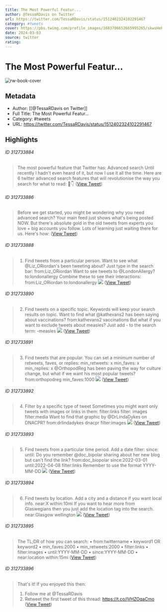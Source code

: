 ```yaml
---
title: The Most Powerful Featur...
author: @TessaRDavis on Twitter
url: https://twitter.com/TessaRDavis/status/1512402324102291467
category: #tweets
cover: https://pbs.twimg.com/profile_images/1603706652665995265/skwsHePI.jpg
date: 2024-03-03
source: twitter
rating:
---
```

# The Most Powerful Featur...

![rw-book-cover](https://pbs.twimg.com/profile_images/1603706652665995265/skwsHePI.jpg)

## Metadata
- Author: [[@TessaRDavis on Twitter]]
- Full Title: The Most Powerful Featur...
- Category: #tweets
- URL: https://twitter.com/TessaRDavis/status/1512402324102291467

## Highlights
###### ID 312733884
> The most powerful feature that Twitter has:
> Advanced search
> Until recently I hadn't even heard of it, but now I use it all the time. 
> Here are 6 twitter advanced search features that will revolutionise the way you search for what to read: 🧵👇 ([View Tweet](https://twitter.com/TessaRDavis/status/1512402324102291467))
    
###### ID 312733886
> Before we get started, you might be wondering why you need advanced search?
> Your main feed just shows what's being posted NOW.
> But there's absolute gold in the old tweets from experts you love + big accounts you follow.
> Lots of learning just waiting there for us.
> Here's how: ([View Tweet](https://twitter.com/TessaRDavis/status/1512402325620600838))
    
###### ID 312733888
> 1. Find tweets from a particular person.
> Want to see what @Liz_ORiordan's been tweeting about?
> Just type in the search bar:
> from:Liz_ORiordan
> Want to see tweets to @LondonAllergy?
> to:londonallergy
> Combine these to see their interactions:
> from:Liz_ORiordan to:londonallergy 
> ![](https://pbs.twimg.com/media/FP0hN-lXoAEcmpj.jpg) ([View Tweet](https://twitter.com/TessaRDavis/status/1512402328900583433))
    
###### ID 312733890
> 2. Find tweets on a specific topic.
> Keywords will keep your search results on topic.
> Want to find what @kathevans2 has been saying about vaccinations?
> from:kathevans2 vaccinations
> But what if you want to exclude tweets about measles?
> Just add - to the search term:
> -measles 
> ![](https://pbs.twimg.com/media/FP0e3EfX0AQDz6C.jpg) ([View Tweet](https://twitter.com/TessaRDavis/status/1512402333887610883))
    
###### ID 312733891
> 3. Find tweets that are popular.
> You can set a minimum number of retweets, faves, or replies:
> min_retweets: x
> min_faves: x
> min_replies: x
> @OrthopodReg has been paving the way for culture change, but what if we want his most popular tweets?
> from:orthopodreg min_faves:1000 
> ![](https://pbs.twimg.com/media/FP0gKhVWUAE9Cwq.jpg) ([View Tweet](https://twitter.com/TessaRDavis/status/1512402337863802881))
    
###### ID 312733892
> 4. Filter by a specific type of tweet
> Sometimes you might want only tweets with images or links in them:
> filter:links
> filter: images
> filter:media
> Want to find that graphic by @DrLindaDykes on DNACPR?
> from:drlindadykes dnacpr filter:images 
> ![](https://pbs.twimg.com/media/FP0eOKwWQAsBupj.jpg) ([View Tweet](https://twitter.com/TessaRDavis/status/1512402342494281740))
    
###### ID 312733893
> 5. Find tweets from a particular time period.
> Add a date filter:
> since:
> until:
> Do you remember @doc_bipolar sharing about her new blog but can't find the link?
> from:doc_biopolar since:2022-03-01 until:2022-04-08 filter:links
> Remember to use the format YYYY-MM-DD 
> ![](https://pbs.twimg.com/media/FP0eLAzXEAEcLEj.jpg) ([View Tweet](https://twitter.com/TessaRDavis/status/1512402347292516358))
    
###### ID 312733894
> 6. Find tweets by location.
> Add a city and a distance if you want local info.
> near:X within:10mi
> If you want to hear more from Glaswegians then you just add the location tag into the search.
> near:Glasgow wellington 
> ![](https://pbs.twimg.com/media/FP0eIWSWQAE9hKu.jpg) ([View Tweet](https://twitter.com/TessaRDavis/status/1512402352652918793))
    
###### ID 312733895
> The TL;DR of how you can search:
> • from:twittername
> • keyword1 OR keyword2
> • min_faves:2000
> • min_retweets:2000
> • filter:links
> • filter:images
> • until:YYYY-MM-DD
> • since:YYYY-MM-DD
> • near:location within:15mi ([View Tweet](https://twitter.com/TessaRDavis/status/1512402354435510276))
    
###### ID 312733896
> That's it!
> If you enjoyed this then:
> 1. Follow me at @TessaRDavis 
> 2. Retweet the first tweet of this thread:
> https://t.co/jVHZOqaCmo ([View Tweet](https://twitter.com/TessaRDavis/status/1512402715455938560))
    
